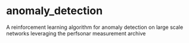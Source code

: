 # anomaly_detection
A reinforcement learning algorithm for anomaly detection on large scale networks leveraging the perfsonar measurement archive
